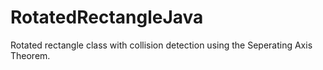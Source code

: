 # RotatedRectangleJava
Rotated rectangle class with collision detection using the Seperating Axis Theorem.
